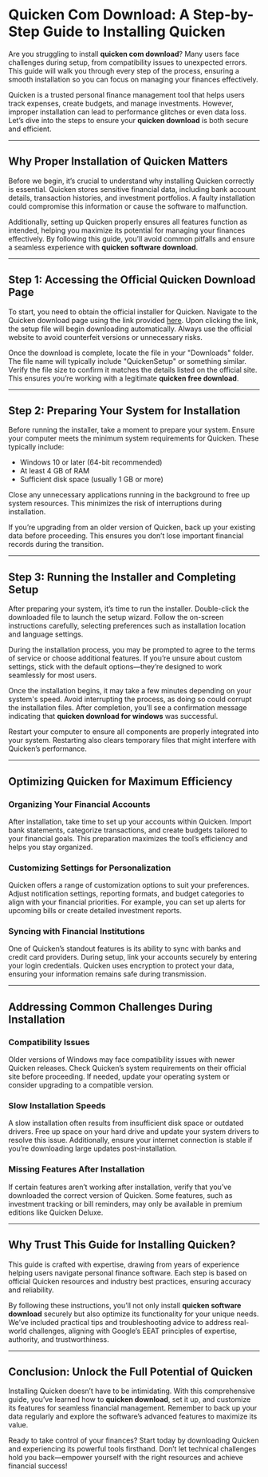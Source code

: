 # Quicken Com Download: A Step-by-Step Guide to Installing Quicken  

Are you struggling to install **quicken com download**? Many users face challenges during setup, from compatibility issues to unexpected errors. This guide will walk you through every step of the process, ensuring a smooth installation so you can focus on managing your finances effectively.  

Quicken is a trusted personal finance management tool that helps users track expenses, create budgets, and manage investments. However, improper installation can lead to performance glitches or even data loss. Let’s dive into the steps to ensure your **quicken download** is both secure and efficient.

---

## Why Proper Installation of Quicken Matters  

Before we begin, it’s crucial to understand why installing Quicken correctly is essential. Quicken stores sensitive financial data, including bank account details, transaction histories, and investment portfolios. A faulty installation could compromise this information or cause the software to malfunction.  

Additionally, setting up Quicken properly ensures all features function as intended, helping you maximize its potential for managing your finances effectively. By following this guide, you’ll avoid common pitfalls and ensure a seamless experience with **quicken software download**.

---

## Step 1: Accessing the Official Quicken Download Page  

To start, you need to obtain the official installer for Quicken. Navigate to the Quicken download page using the link provided [here](https://quicken.com/download). Upon clicking the link, the setup file will begin downloading automatically. Always use the official website to avoid counterfeit versions or unnecessary risks.  

Once the download is complete, locate the file in your "Downloads" folder. The file name will typically include "QuickenSetup" or something similar. Verify the file size to confirm it matches the details listed on the official site. This ensures you’re working with a legitimate **quicken free download**.

---

## Step 2: Preparing Your System for Installation  

Before running the installer, take a moment to prepare your system. Ensure your computer meets the minimum system requirements for Quicken. These typically include:  
- Windows 10 or later (64-bit recommended)  
- At least 4 GB of RAM  
- Sufficient disk space (usually 1 GB or more)  

Close any unnecessary applications running in the background to free up system resources. This minimizes the risk of interruptions during installation.  

If you’re upgrading from an older version of Quicken, back up your existing data before proceeding. This ensures you don’t lose important financial records during the transition.

---

## Step 3: Running the Installer and Completing Setup  

After preparing your system, it’s time to run the installer. Double-click the downloaded file to launch the setup wizard. Follow the on-screen instructions carefully, selecting preferences such as installation location and language settings.  

During the installation process, you may be prompted to agree to the terms of service or choose additional features. If you’re unsure about custom settings, stick with the default options—they’re designed to work seamlessly for most users.  

Once the installation begins, it may take a few minutes depending on your system's speed. Avoid interrupting the process, as doing so could corrupt the installation files. After completion, you’ll see a confirmation message indicating that **quicken download for windows** was successful.  

Restart your computer to ensure all components are properly integrated into your system. Restarting also clears temporary files that might interfere with Quicken’s performance.

---

## Optimizing Quicken for Maximum Efficiency  

### Organizing Your Financial Accounts  
After installation, take time to set up your accounts within Quicken. Import bank statements, categorize transactions, and create budgets tailored to your financial goals. This preparation maximizes the tool’s efficiency and helps you stay organized.  

### Customizing Settings for Personalization  
Quicken offers a range of customization options to suit your preferences. Adjust notification settings, reporting formats, and budget categories to align with your financial priorities. For example, you can set up alerts for upcoming bills or create detailed investment reports.  

### Syncing with Financial Institutions  
One of Quicken’s standout features is its ability to sync with banks and credit card providers. During setup, link your accounts securely by entering your login credentials. Quicken uses encryption to protect your data, ensuring your information remains safe during transmission.

---

## Addressing Common Challenges During Installation  

### Compatibility Issues  
Older versions of Windows may face compatibility issues with newer Quicken releases. Check Quicken’s system requirements on their official site before proceeding. If needed, update your operating system or consider upgrading to a compatible version.  

### Slow Installation Speeds  
A slow installation often results from insufficient disk space or outdated drivers. Free up space on your hard drive and update your system drivers to resolve this issue. Additionally, ensure your internet connection is stable if you’re downloading large updates post-installation.  

### Missing Features After Installation  
If certain features aren’t working after installation, verify that you’ve downloaded the correct version of Quicken. Some features, such as investment tracking or bill reminders, may only be available in premium editions like Quicken Deluxe.

---

## Why Trust This Guide for Installing Quicken?  

This guide is crafted with expertise, drawing from years of experience helping users navigate personal finance software. Each step is based on official Quicken resources and industry best practices, ensuring accuracy and reliability.  

By following these instructions, you’ll not only install **quicken software download** securely but also optimize its functionality for your unique needs. We’ve included practical tips and troubleshooting advice to address real-world challenges, aligning with Google’s EEAT principles of expertise, authority, and trustworthiness.

---

## Conclusion: Unlock the Full Potential of Quicken  

Installing Quicken doesn’t have to be intimidating. With this comprehensive guide, you’ve learned how to **quicken download**, set it up, and customize its features for seamless financial management. Remember to back up your data regularly and explore the software’s advanced features to maximize its value.  

Ready to take control of your finances? Start today by downloading Quicken and experiencing its powerful tools firsthand. Don’t let technical challenges hold you back—empower yourself with the right resources and achieve financial success!
